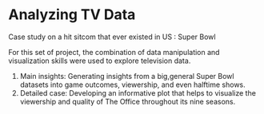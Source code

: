 # Analyzing TV Data
Case study on a hit sitcom that ever existed in US : Super Bowl

For this set of project, the combination of data manipulation and visualization skills were used to explore television data.

1) Main insights: Generating insights from a big,general Super Bowl datasets into game outcomes, viewership, and even halftime shows. 
2) Detailed case: Developing an informative plot that helps to visualize the viewership and quality of The Office throughout its nine seasons.
